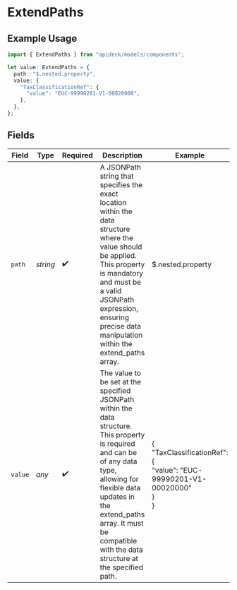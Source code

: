# ExtendPaths

## Example Usage

```typescript
import { ExtendPaths } from "apideck/models/components";

let value: ExtendPaths = {
  path: "$.nested.property",
  value: {
    "TaxClassificationRef": {
      "value": "EUC-99990201-V1-00020000",
    },
  },
};
```

## Fields

| Field                                                                                                                                                                                                                                                              | Type                                                                                                                                                                                                                                                               | Required                                                                                                                                                                                                                                                           | Description                                                                                                                                                                                                                                                        | Example                                                                                                                                                                                                                                                            |
| ------------------------------------------------------------------------------------------------------------------------------------------------------------------------------------------------------------------------------------------------------------------ | ------------------------------------------------------------------------------------------------------------------------------------------------------------------------------------------------------------------------------------------------------------------ | ------------------------------------------------------------------------------------------------------------------------------------------------------------------------------------------------------------------------------------------------------------------ | ------------------------------------------------------------------------------------------------------------------------------------------------------------------------------------------------------------------------------------------------------------------ | ------------------------------------------------------------------------------------------------------------------------------------------------------------------------------------------------------------------------------------------------------------------ |
| `path`                                                                                                                                                                                                                                                             | *string*                                                                                                                                                                                                                                                           | :heavy_check_mark:                                                                                                                                                                                                                                                 | A JSONPath string that specifies the exact location within the data structure where the value should be applied. This property is mandatory and must be a valid JSONPath expression, ensuring precise data manipulation within the extend_paths array.             | $.nested.property                                                                                                                                                                                                                                                  |
| `value`                                                                                                                                                                                                                                                            | *any*                                                                                                                                                                                                                                                              | :heavy_check_mark:                                                                                                                                                                                                                                                 | The value to be set at the specified JSONPath within the data structure. This property is required and can be of any data type, allowing for flexible data updates in the extend_paths array. It must be compatible with the data structure at the specified path. | {<br/>"TaxClassificationRef": {<br/>"value": "EUC-99990201-V1-00020000"<br/>}<br/>}                                                                                                                                                                                |